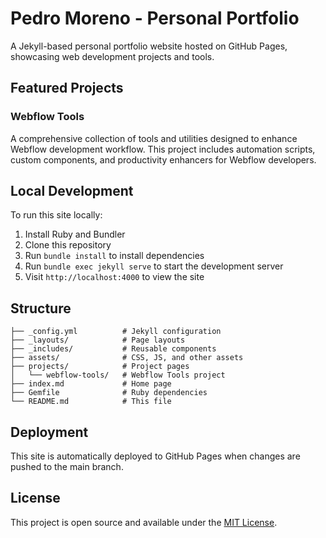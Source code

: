 # Pedro Moreno - Personal Portfolio

A Jekyll-based personal portfolio website hosted on GitHub Pages, showcasing web development projects and tools.

## Featured Projects

### Webflow Tools
A comprehensive collection of tools and utilities designed to enhance Webflow development workflow. This project includes automation scripts, custom components, and productivity enhancers for Webflow developers.

## Local Development

To run this site locally:

1. Install Ruby and Bundler
2. Clone this repository
3. Run `bundle install` to install dependencies
4. Run `bundle exec jekyll serve` to start the development server
5. Visit `http://localhost:4000` to view the site

## Structure

```
├── _config.yml          # Jekyll configuration
├── _layouts/            # Page layouts
├── _includes/           # Reusable components
├── assets/              # CSS, JS, and other assets
├── projects/            # Project pages
│   └── webflow-tools/   # Webflow Tools project
├── index.md             # Home page
├── Gemfile              # Ruby dependencies
└── README.md            # This file
```

## Deployment

This site is automatically deployed to GitHub Pages when changes are pushed to the main branch.

## License

This project is open source and available under the [MIT License](LICENSE).